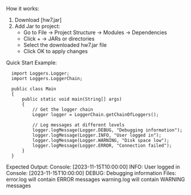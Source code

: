 How it works:

   1) Download [hw7.jar]
   2) Add Jar to project:
      - Go to File → Project Structure → Modules → Dependencies
      - Click + → JARs or directories
      - Select the downloaded hw7.jar file
      - Click OK to apply changes
     
Quick Start Example:

      import Loggers.Logger;
      import Loggers.LoggerChain;
      
      public class Main 
      {
          public static void main(String[] args) 
          {
              // Get the logger chain
              Logger logger = LoggerChain.getChainOfLoggers();
              
              // Log messages at different levels
              logger.logMessage(Logger.DEBUG, "Debugging information");
              logger.logMessage(Logger.INFO, "User logged in");
              logger.logMessage(Logger.WARNING, "Disk space low");
              logger.logMessage(Logger.ERROR, "Connection failed");
          }
      }
      

Expected Output:
   Console: [2023-11-15T10:00:00] INFO: User logged in
   Console: [2023-11-15T10:00:00] DEBUG: Debugging information
   Files:
   error.log will contain ERROR messages
   warning.log will contain WARNING messages
